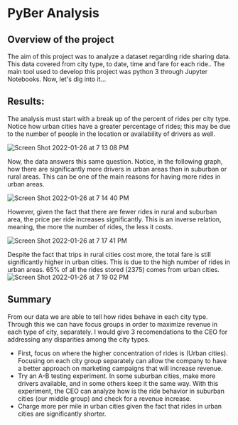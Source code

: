 # PyBer Analysis
## Overview of the project
The aim of this project was to analyze a dataset regarding ride sharing data. This data covered from city type, to date, time and fare for each ride.. The main tool used to develop this project was python 3 through Jupyter Notebooks. Now, let's dig into it...

## Results: 
The analysis must start with a break up of the percent of rides per city type. Notice how urban cities have a greater percentage of rides; this may be due to the number of people in the location or availability of drivers as well.

![Screen Shot 2022-01-26 at 7 13 08 PM](https://user-images.githubusercontent.com/95834653/151273530-c8336350-19dc-4e8e-9619-0e3d74fcde1b.png)

Now, the data answers this same question. Notice, in the following graph, how there are significantly more drivers in urban areas than in suburban or rural areas. This can be one of the main reasons for having more rides in urban areas.

![Screen Shot 2022-01-26 at 7 14 40 PM](https://user-images.githubusercontent.com/95834653/151273681-5e173210-48ef-432d-be3e-6506f4cd5eb8.png)

However, given the fact that there are fewer rides in rural and suburban area, the price per ride increases significantly. This is an inverse relation, meaning, the more the number of rides, the less it costs.

![Screen Shot 2022-01-26 at 7 17 41 PM](https://user-images.githubusercontent.com/95834653/151273983-25188423-c148-4f98-8602-1887c4bfad52.png)

Despite the fact that trips in rural cities cost more, the total fare is still significantly higher in urban cities. This is due to the high number of rides in urban areas. 65% of all the rides stored (2375) comes from urban cities.
![Screen Shot 2022-01-26 at 7 19 02 PM](https://user-images.githubusercontent.com/95834653/151274125-d523ff20-2006-424b-947b-f69ef04799dd.png)

## Summary

From our data we are able to tell how rides behave in each city type. Through this we can have focus groups in order to maximize revenue in each type of city, separately. I would give 3 recomendations to the CEO for addressing any disparities among the city types.
- First, focus on where the higher concentration of rides is (Urban cities). Focusing on each city group separately can allow the company to have a better approach on marketing campaigns that will increase revenue.
- Try an A-B testing experiment. In some suburban cities, make more drivers available, and in some others keep it the same way. With this experiment, the CEO can analyze how is the ride behavior in suburban cities (our middle group) and check for a revenue increase.
- Charge more per mile in urban cities given the fact that rides in urban cities are significantly shorter.
